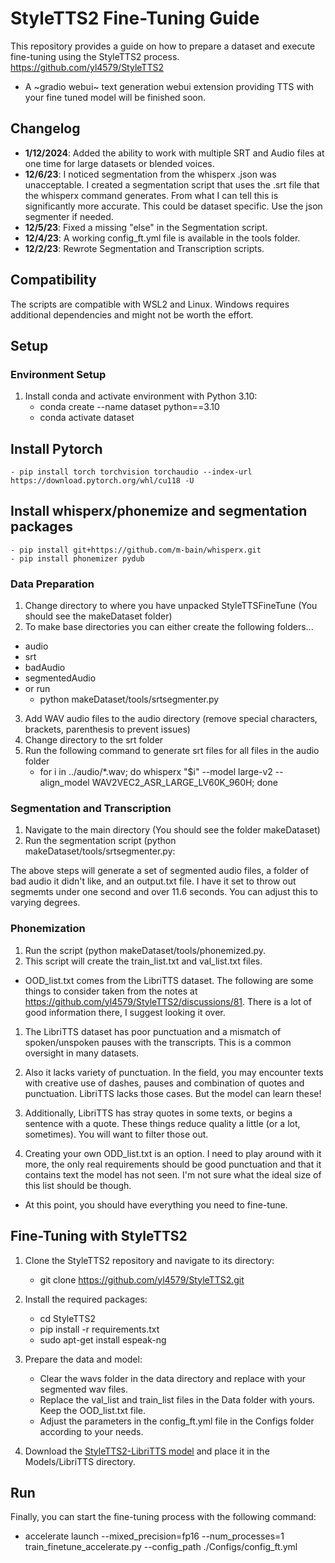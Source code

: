 # StyleTTS2 Fine-Tuning Guide

This repository provides a guide on how to prepare a dataset and execute fine-tuning using the StyleTTS2 process. https://github.com/yl4579/StyleTTS2

- A ~gradio webui~ text generation webui extension providing TTS with your fine tuned model will be finished soon.

## Changelog

- **1/12/2024**: Added the ability to work with multiple SRT and Audio files at one time for large datasets or blended voices.
- **12/6/23**: I noticed segmentation from the whisperx .json was unacceptable. I created a segmentation script that uses the .srt file that the whisperx command generates. From what I can tell this is significantly more accurate. This could be dataset specific. Use the json segmenter if needed.
- **12/5/23**: Fixed a missing "else" in the Segmentation script.
- **12/4/23**: A working config_ft.yml file is available in the tools folder.
- **12/2/23**: Rewrote Segmentation and Transcription scripts.

## Compatibility

The scripts are compatible with WSL2 and Linux. Windows requires additional dependencies and might not be worth the effort.

## Setup

### Environment Setup

1. Install conda and activate environment with Python 3.10:
    - conda create --name dataset python==3.10
    - conda activate dataset


## Install Pytorch

    - pip install torch torchvision torchaudio --index-url https://download.pytorch.org/whl/cu118 -U


## Install whisperx/phonemize and segmentation packages

    - pip install git+https://github.com/m-bain/whisperx.git
    - pip install phonemizer pydub


### Data Preparation

1. Change directory to where you have unpacked StyleTTSFineTune (You should see the makeDataset folder)
2. To make base directories you can either create the following folders...
- audio
- srt
- badAudio
- segmentedAudio
- or run
  - python makeDataset/tools/srtsegmenter.py
3. Add WAV audio files to the audio directory (remove special characters, brackets, parenthesis to prevent issues)
4. Change directory to the srt folder
5. Run the following command to generate srt files for all files in the audio folder
   - for i in ../audio/*.wav; do whisperx "$i" --model large-v2 --align_model WAV2VEC2_ASR_LARGE_LV60K_960H; done


### Segmentation and Transcription

1. Navigate to the main directory (You should see the folder makeDataset)
2. Run the segmentation script (python makeDataset/tools/srtsegmenter.py:

The above steps will generate a set of segmented audio files, a folder of bad audio it didn't like, and an output.txt file. I have it set to throw out segmemts under one second and over 11.6 seconds. You can adjust this to varying degrees. 

### Phonemization

1. Run the script (python makeDataset/tools/phonemized.py.
2. This script will create the train_list.txt and val_list.txt files.

- OOD_list.txt comes from the LibriTTS dataset. The following are some things to consider taken from the notes at https://github.com/yl4579/StyleTTS2/discussions/81. There is a lot of good information there, I suggest looking it over.


1. The LibriTTS dataset has poor punctuation and a mismatch of spoken/unspoken pauses with the transcripts. This is a common oversight in many datasets.

2. Also it lacks variety of punctuation. In the field, you may encounter texts with creative use of dashes, pauses and combination of quotes and punctuation. LibriTTS lacks those cases. But the model can learn these!

3. Additionally, LibriTTS has stray quotes in some texts, or begins a sentence with a quote. These things reduce quality a little (or a lot, sometimes). You will want to filter those out. 

4. Creating your own ODD_list.txt is an option. I need to play around with it more, the only real requirements should be good punctuation and that it contains text the model has not seen. I'm not sure what the ideal size of this list should be though. 

- At this point, you should have everything you need to fine-tune.


## Fine-Tuning with StyleTTS2

1. Clone the StyleTTS2 repository and navigate to its directory:
    - git clone https://github.com/yl4579/StyleTTS2.git

2. Install the required packages:
    - cd StyleTTS2
    - pip install -r requirements.txt
    - sudo apt-get install espeak-ng

3. Prepare the data and model:
    - Clear the wavs folder in the data directory and replace with your segmented wav files.
    - Replace the val_list and train_list files in the Data folder with yours. Keep the OOD_list.txt file.
    - Adjust the parameters in the config_ft.yml file in the Configs folder according to your needs.

4. Download the [StyleTTS2-LibriTTS model](https://huggingface.co/yl4579/StyleTTS2-LibriTTS) and place it in the Models/LibriTTS directory.

## Run

Finally, you can start the fine-tuning process with the following command:

- accelerate launch --mixed_precision=fp16 --num_processes=1 train_finetune_accelerate.py --config_path ./Configs/config_ft.yml

  

